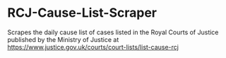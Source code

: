 # RCJ-Cause-List-Scraper
Scrapes the daily cause list of cases listed in the Royal Courts of Justice published by the Ministry of Justice at https://www.justice.gov.uk/courts/court-lists/list-cause-rcj
